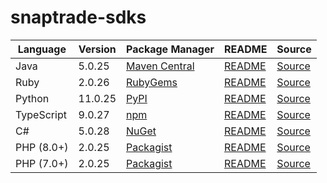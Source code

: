 # snaptrade-sdks

|Language|Version|Package Manager|README|Source|
|-|-|-|-|-|
|Java|5.0.25|[Maven Central](https://central.sonatype.com/artifact/com.konfigthis/snaptrade-java-sdk/5.0.25)|[README](https://github.com/passiv/snaptrade-sdks/tree/HEAD/sdks/java#readme)|[Source](https://github.com/passiv/snaptrade-sdks/tree/HEAD/sdks/java)|
|Ruby|2.0.26|[RubyGems](https://rubygems.org/gems/snaptrade/versions/2.0.26)|[README](https://github.com/passiv/snaptrade-sdks/tree/HEAD/sdks/ruby#readme)|[Source](https://github.com/passiv/snaptrade-sdks/tree/HEAD/sdks/ruby)|
|Python|11.0.25|[PyPI](https://pypi.org/project/snaptrade-python-sdk/11.0.25)|[README](https://github.com/passiv/snaptrade-sdks/tree/HEAD/sdks/python#readme)|[Source](https://github.com/passiv/snaptrade-sdks/tree/HEAD/sdks/python)|
|TypeScript|9.0.27|[npm](https://www.npmjs.com/package/snaptrade-typescript-sdk/v/9.0.27)|[README](https://github.com/passiv/snaptrade-sdks/tree/HEAD/sdks/typescript#readme)|[Source](https://github.com/passiv/snaptrade-sdks/tree/HEAD/sdks/typescript)|
|C#|5.0.28|[NuGet](https://nuget.org/packages/SnapTrade.Net/5.0.28)|[README](https://github.com/passiv/snaptrade-sdks/tree/HEAD/sdks/csharp#readme)|[Source](https://github.com/passiv/snaptrade-sdks/tree/HEAD/sdks/csharp)|
|PHP (8.0+)|2.0.25|[Packagist](https://packagist.org/packages/konfig/snaptrade-php-sdk#2.0.25)|[README](https://github.com/passiv/snaptrade-php-sdk/tree/HEAD#readme)|[Source](https://github.com/passiv/snaptrade-php-sdk/tree/HEAD)|
|PHP (7.0+)|2.0.25|[Packagist](https://packagist.org/packages/konfig/snaptrade-php-7-sdk#2.0.25)|[README](https://github.com/passiv/snaptrade-php-7-sdk/tree/HEAD#readme)|[Source](https://github.com/passiv/snaptrade-php-7-sdk/tree/HEAD)|